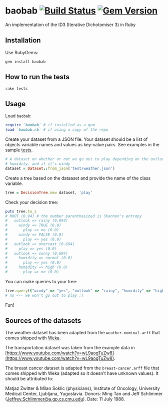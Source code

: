 # baobab [![Build Status](https://travis-ci.org/jleeothon/baobab.svg?branch=master)](https://travis-ci.org/jleeothon/baobab) [![Gem Version](https://badge.fury.io/rb/baobab.svg)](http://badge.fury.io/rb/baobab)

An implementation of the ID3 (Iterative Dichotomiser 3) in Ruby

## Installation

Use RubyGems:

```
gem install baobab
```

## How to run the tests

```
rake tests
```

## Usage

Load `baobab`:

```Ruby
require `baobab` # if installed as a gem
load `baobab.rb` # if using a copy of the repo
```

Create your dataset from a JSON file. Your dataset should be a list of objects variable names and values as key-value pairs. See examples in the sample [tests](https://github.com/jleeothon/baobab/tree/master/test).

```Ruby
# A dataset on whether or not we go out to play depending on the outlook,
# humidity, and if it's windy
dataset = Dataset::from_json('test/weather.json')
```

Create a tree based on the dataaset and provide the name of the class variable.

```Ruby
tree = DecisionTree.new dataset, 'play'
```

Check your decision tree:

```Ruby
puts tree.to_s
# ROOT (0.94) # the number parenthesized is Shannon's entropy
#   outlook => rainy (0.694)
#     windy => TRUE (0.0)
#       play => no (0.0)
#     windy => FALSE (0.0)
#       play => yes (0.0)
#   outlook => overcast (0.694)
#     play => yes (0.0)
#   outlook => sunny (0.694)
#     humidity => normal (0.0)
#       play => yes (0.0)
#     humidity => high (0.0)
#       play => no (0.0)
```

You can make queries to your tree:

```Ruby
tree.query({"windy" => "yes", "outlook" => "rainy", "humidity" => "high"})
# no <-- we won't go out to play :(
```

Fun!

## Sources of the datasets

The weather dataset has been adapted from the `weather.nominal.arff` that comes shipped with [Weka](http://www.cs.waikato.ac.nz/ml/weka/).

The transportation dataset was taken from the example data in [https://www.youtube.com/watch?v=wL9aogTuZw8](https://www.youtube.com/watch?v=wL9aogTuZw8).

The breast cancer dataset is adapted from the `breast-cancer.arff` file that comes shipped with Weka (adapted so it doesn't have unknown values). It should be attributed to:

Matjaz Zwitter & Milan Soklic (physicians), Institute of Oncology, University Medical Center, Ljubljana, Yugoslavia. Donors: Ming Tan and Jeff Schlimmer (Jeffrey.Schlimmer@a.gp.cs.cmu.edu). Date: 11 July 1988.
